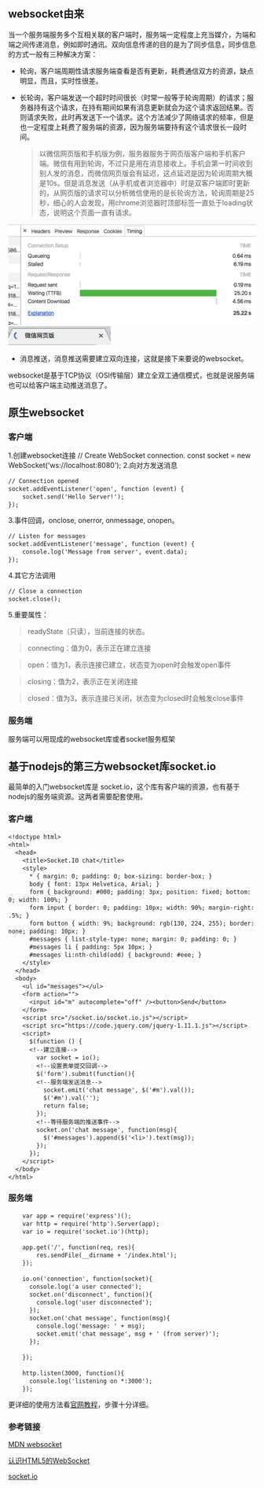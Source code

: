 ## websocket由来
当一个服务端服务多个互相关联的客户端时，服务端一定程度上充当媒介，为端和端之间传递消息，例如即时通讯。双向信息传递的目的是为了同步信息，同步信息的方式一般有三种解决方案：

- 轮询，客户端周期性请求服务端查看是否有更新，耗费通信双方的资源，缺点明显，而且，实时性很差。

- 长轮询，客户端发送一个超时时间很长（时常一般等于轮询周期）的请求；服务器持有这个请求，在持有期间如果有消息更新就会为这个请求返回结果。否则请求失败，此时再发送下一个请求。这个方法减少了网络请求的频率，但是也一定程度上耗费了服务端的资源，因为服务端要持有这个请求很长一段时间。
	>以微信网页版和手机版为例，服务器服务于网页版客户端和手机客户端。微信有用到轮询，不过只是用在消息接收上。手机会第一时间收到别人发的消息，而微信网页版会有延迟，这点延迟是因为轮询周期大概是10s。但是消息发送（从手机或者浏览器中）时是双客户端即时更新的，从网页版的请求可以分析微信使用的是长轮询方法，轮询周期是25秒，细心的人会发现，用chrome浏览器时顶部标签一直处于loading状态，说明这个页面一直有请求。
		
![](./h5_websocket/1.png)
![](./h5_websocket/2.png)

- 消息推送，消息推送需要建立双向连接，这就是接下来要说的websocket。

websocket是基于TCP协议（OSI传输层）建立全双工通信模式，也就是说服务端也可以给客户端主动推送消息了。


## 原生websocket

### 客户端
1.创建websocket连接
	<script src="/socket.io/socket.io.js"></script>
	// Create WebSocket connection.
	const socket = new WebSocket('ws://localhost:8080');
2.向对方发送消息
	
	// Connection opened
	socket.addEventListener('open', function (event) {
	    socket.send('Hello Server!');
	});
3.事件回调，onclose, onerror, onmessage, onopen。 
	
	// Listen for messages
	socket.addEventListener('message', function (event) {
	    console.log('Message from server', event.data);
	});
4.其它方法调用

	// Close a connection
	socket.close();
5.重要属性：

>readyState（只读），当前连接的状态。

>connecting：值为0，表示正在建立连接

>open：值为1，表示连接已建立，状态变为open时会触发open事件

>closing：值为2，表示正在关闭连接

>closed：值为3，表示连接已关闭，状态变为closed时会触发close事件

### 服务端
服务端可以用现成的websocket库或者socket服务框架


## 基于nodejs的第三方websocket库socket.io
最简单的入门websocket库是 socket.io，这个库有客户端的资源，也有基于nodejs的服务端资源。这两者需要配套使用。

### 客户端
	<!doctype html>
	<html>
	  <head>
	    <title>Socket.IO chat</title>
	    <style>
	      * { margin: 0; padding: 0; box-sizing: border-box; }
	      body { font: 13px Helvetica, Arial; }
	      form { background: #000; padding: 3px; position: fixed; bottom: 0; width: 100%; }
	      form input { border: 0; padding: 10px; width: 90%; margin-right: .5%; }
	      form button { width: 9%; background: rgb(130, 224, 255); border: none; padding: 10px; }
	      #messages { list-style-type: none; margin: 0; padding: 0; }
	      #messages li { padding: 5px 10px; }
	      #messages li:nth-child(odd) { background: #eee; }
	    </style>
	  </head>
	  <body>
	    <ul id="messages"></ul>
	    <form action="">
	      <input id="m" autocomplete="off" /><button>Send</button>
	    </form>
	    <script src="/socket.io/socket.io.js"></script>
	    <script src="https://code.jquery.com/jquery-1.11.1.js"></script>
	    <script>
	      $(function () {
	      <!--建立连接-->
	        var socket = io();
	        <!--设置表单提交回调-->
	        $('form').submit(function(){
	        <!--服务端发送消息-->
	          socket.emit('chat message', $('#m').val());
	          $('#m').val('');
	          return false;
	        });
	        <!--等待服务端的推送事件-->
	        socket.on('chat message', function(msg){
	          $('#messages').append($('<li>').text(msg));
	        });
	      });
	    </script>
	  </body>
	</html>

### 服务端
```
	var app = require('express')();
	var http = require('http').Server(app);
	var io = require('socket.io')(http);
	
	app.get('/', function(req, res){
		res.sendFile(__dirname + '/index.html');
	});
	
	io.on('connection', function(socket){
	  console.log('a user connected');
	  socket.on('disconnect', function(){
	    console.log('user disconnected');
	  });
	  socket.on('chat message', function(msg){
	    console.log('message: ' + msg);
	    socket.emit('chat message', msg + ' (from server)');
	  });
	
	});
	
	http.listen(3000, function(){
	  console.log('listening on *:3000');
	});
```
更详细的使用方法看[官网教程](https://socket.io/)，步骤十分详细。

### 参考链接
[MDN websocket](https://developer.mozilla.org/en-US/docs/Web/API/WebSocket)

[认识HTML5的WebSocket](http://www.cnblogs.com/wei2yi/archive/2011/03/23/1992830.html)

[socket.io](https://socket.io/docs/)
